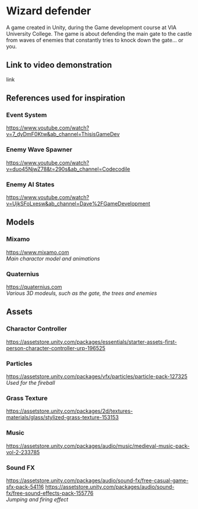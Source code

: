 # Wizard defender
A game created in Unity, during the Game development course at VIA University College. The game is about defending the main gate to the castle from waves of enemies that constantly tries to knock down the gate... or you.

## Link to video demonstration
link

## References used for inspiration

### Event System
https://www.youtube.com/watch?v=7_dyDmF0Ktw&ab_channel=ThisisGameDev

### Enemy Wave Spawner
https://www.youtube.com/watch?v=duo45NjwZ78&t=290s&ab_channel=Codecodile

### Enemy AI States
https://www.youtube.com/watch?v=UjkSFoLxesw&ab_channel=Dave%2FGameDevelopment

## Models

### Mixamo
https://www.mixamo.com  
*Main charactor model and animations*

### Quaternius
https://quaternius.com  
*Various 3D modeuls, such as the gate, the trees and enemies*


## Assets
### Charactor Controller
https://assetstore.unity.com/packages/essentials/starter-assets-first-person-character-controller-urp-196525


### Particles
https://assetstore.unity.com/packages/vfx/particles/particle-pack-127325  
*Used for the fireball*

### Grass Texture
https://assetstore.unity.com/packages/2d/textures-materials/glass/stylized-grass-texture-153153

### Music
https://assetstore.unity.com/packages/audio/music/medieval-music-pack-vol-2-233785

### Sound FX
https://assetstore.unity.com/packages/audio/sound-fx/free-casual-game-sfx-pack-54116
https://assetstore.unity.com/packages/audio/sound-fx/free-sound-effects-pack-155776  
*Jumping and firing effect*

